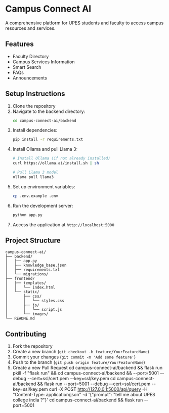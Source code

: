 # Campus Connect AI

A comprehensive platform for UPES students and faculty to access campus resources and services.

## Features
- Faculty Directory
- Campus Services Information
- Smart Search
- FAQs
- Announcements

## Setup Instructions

1. Clone the repository
2. Navigate to the backend directory:
   ```bash
   cd campus-connect-ai/backend
   ```
3. Install dependencies:
   ```bash
   pip install -r requirements.txt
   ```
4. Install Ollama and pull Llama 3:
   ```bash
   # Install Ollama (if not already installed)
   curl https://ollama.ai/install.sh | sh
   
   # Pull Llama 3 model
   ollama pull llama3
   ```
5. Set up environment variables:
   ```bash
   cp .env.example .env
   ```
6. Run the development server:
   ```bash
   python app.py
   ```
7. Access the application at `http://localhost:5000`

## Project Structure

```
campus-connect-ai/
├── backend/
│   ├── app.py
│   ├── knowledge_base.json
│   ├── requirements.txt
│   └── migrations/
├── frontend/
│   ├── templates/
│   │   └── index.html
│   └── static/
│       ├── css/
│       │   └── styles.css
│       ├── js/
│       │   └── script.js
│       └── images/
└── README.md
```

## Contributing

1. Fork the repository
2. Create a new branch (`git checkout -b feature/YourFeatureName`)
3. Commit your changes (`git commit -m 'Add some feature'`)
4. Push to the branch (`git push origin feature/YourFeatureName`)
5. Create a new Pull Request
cd campus-connect-ai/backend && flask run
pkill -f "flask run" && cd campus-connect-ai/backend && --port=5001 --debug --cert=ssl/cert.pem --key=ssl/key.pem
cd campus-connect-ai/backend && flask run --port=5001 --debug --cert=ssl/cert.pem --key=ssl/key.pem
curl -X POST http://127.0.0.1:5000/api/query -H "Content-Type: application/json" -d '{"prompt": "tell me about UPES college india ?"}'
cd campus-connect-ai/backend && flask run --port=5001
